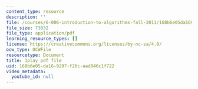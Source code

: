 ```yaml
---
content_type: resource
description: ''
file: /courses/6-006-introduction-to-algorithms-fall-2011/168b6e05da169297f26caad846c1f722_t5Wxk96QjUk.pdf
file_size: 73832
file_type: application/pdf
learning_resource_types: []
license: https://creativecommons.org/licenses/by-nc-sa/4.0/
ocw_type: OCWFile
resourcetype: Document
title: 3play pdf file
uid: 168b6e05-da16-9297-f26c-aad846c1f722
video_metadata:
  youtube_id: null
---
```

